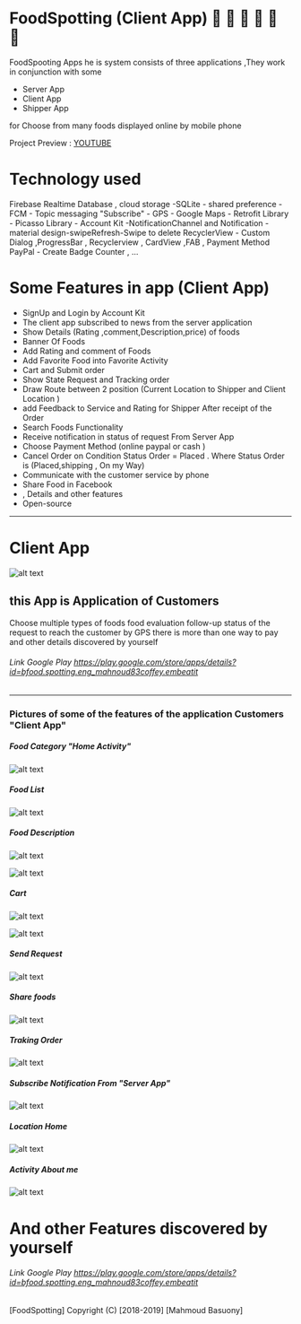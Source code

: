 # FoodSpotting (Client App)  :pizza:  :fries:  :hamburger:  :fried_shrimp:  :doughnut:  :cake: 
 FoodSpooting Apps he is system consists of three applications ,They work in conjunction with some
  * Server  App
  * Client  App
  * Shipper App
  
 for Choose from many foods displayed online by mobile phone
 
 Project Preview : [YOUTUBE](https://youtu.be/8Uiu5HI94X8)  
 
 # Technology used
 Firebase Realtime Database , cloud storage -SQLite - shared preference - FCM - Topic messaging "Subscribe" - GPS - Google Maps - Retrofit Library - 
 Picasso Library - Account Kit -NotificationChannel and  Notification - material design-swipeRefresh-Swipe to delete RecyclerView - Custom Dialog ,ProgressBar , Recyclerview , CardView ,FAB , Payment Method PayPal - Create Badge Counter , ...
 
 # Some Features in app (Client App) 
   *  SignUp and Login by Account Kit
   *  The client app subscribed to news from the server application
   *  Show Details (Rating ,comment,Description,price) of foods 
   *  Banner Of Foods
   *  Add Rating and comment of Foods  
   *  Add Favorite Food into Favorite Activity
   *  Cart and Submit order
   *  Show State Request and Tracking order 
   *  Draw Route between 2 position  (Current Location to Shipper and Client Location )
   *  add Feedback to Service and Rating for Shipper After receipt of the Order
   *  Search Foods Functionality
   *  Receive notification in status of request From Server App 
   *  Choose Payment Method (online paypal or cash )
   *  Cancel Order on Condition Status Order = Placed . Where Status Order is (Placed,shipping , On my Way)
   *  Communicate with the customer service by phone
   *  Share Food in Facebook
   *  , Details and other features
   *  Open-source    
 ---
# Client  App
 
  
![alt text](https://firebasestorage.googleapis.com/v0/b/learn-esaily.appspot.com/o/FoodSpottingClientApp%2F46503335_1101949973306786_6033508617913630720_n.png?alt=media&token=d9c10dc5-fce1-4128-aef7-76bb635b48b3)

## this App is  Application of Customers
 Choose multiple types of foods 
 food evaluation 
 follow-up status of the request to reach the customer by GPS
 there is more than one way to pay  
 and other details discovered by yourself 
 
###### Link Google Play  https://play.google.com/store/apps/details?id=bfood.spotting.eng_mahnoud83coffey.embeatit

--- --- ---

 ### Pictures of some of the features of the application Customers "Client App"
 
 
 ##### Food Category "Home Activity"
![alt text](https://firebasestorage.googleapis.com/v0/b/learn-esaily.appspot.com/o/FoodSpottingClientApp%2F46506239_972328849616946_284977440936165376_n.png?alt=media&token=1a07fec7-9e09-44d6-911a-2c8dc9f54ceb)
 
 
 ##### Food List
![alt text](https://firebasestorage.googleapis.com/v0/b/learn-esaily.appspot.com/o/FoodSpottingClientApp%2F46519184_324798118111560_2379711511787470848_n.png?alt=media&token=19384435-bd96-4ef9-b91d-56b069935529)
 
 ##### Food Description
![alt text](https://firebasestorage.googleapis.com/v0/b/learn-esaily.appspot.com/o/FoodSpottingClientApp%2F46518741_1866954813431598_809249916776873984_n.png?alt=media&token=50feeadd-f3a2-435e-9292-a117f40a3fb5)

![alt text](https://firebasestorage.googleapis.com/v0/b/learn-esaily.appspot.com/o/FoodSpottingClientApp%2F46492835_662824257486897_5327901561978880000_n.png?alt=media&token=ebe10d77-a0b1-4252-9156-88d4470b0cd0)

 ##### Cart
![alt text](https://firebasestorage.googleapis.com/v0/b/learn-esaily.appspot.com/o/FoodSpottingClientApp%2F46489436_214149296144325_351207138015576064_n.png?alt=media&token=e75acb9f-bc9a-4fce-9789-16763b45e180)

![alt text](https://firebasestorage.googleapis.com/v0/b/learn-esaily.appspot.com/o/FoodSpottingClientApp%2F46526111_265534814069097_6634806848262242304_n.png?alt=media&token=0d5800ef-9d04-494a-b6f2-05b2e40a6481)

 ##### Send Request
![alt text](https://firebasestorage.googleapis.com/v0/b/learn-esaily.appspot.com/o/FoodSpottingClientApp%2F46417754_346581592767122_7513622376102232064_n.png?alt=media&token=88bfe530-2d9e-44fb-ba9e-e53d86d1950c)
 
  ##### Share foods
![alt text](https://firebasestorage.googleapis.com/v0/b/learn-esaily.appspot.com/o/FoodSpottingClientApp%2F46495307_1919998678295022_6958204189000335360_n.png?alt=media&token=bec12aa1-9f59-4465-ab7c-6ae41ef35c0b)

  ##### Traking Order
![alt text](https://firebasestorage.googleapis.com/v0/b/learn-esaily.appspot.com/o/FoodSpottingClientApp%2F46512295_357988878308138_1574912263461011456_n.png?alt=media&token=606f5738-6faf-438f-bf89-e66921a18037)

##### Subscribe Notification From "Server App"
![alt text](https://firebasestorage.googleapis.com/v0/b/learn-esaily.appspot.com/o/FoodSpottingClientApp%2F46507182_266908130689891_1980108901323898880_n.png?alt=media&token=c305003e-8095-4eed-bbfa-65a1a595e073)

##### Location Home
![alt text](https://firebasestorage.googleapis.com/v0/b/learn-esaily.appspot.com/o/FoodSpottingClientApp%2F46491691_938351346365872_8441136098570141696_n.png?alt=media&token=0d9d96af-f933-41da-9d74-a4ec298c1a8e)

##### Activity About me
![alt text](https://firebasestorage.googleapis.com/v0/b/learn-esaily.appspot.com/o/FoodSpottingClientApp%2F46516074_324598581466258_4830674301927555072_n.png?alt=media&token=df7a3b85-6c9c-4a8c-90ac-5a5ed71fca19)
 
 
# And other Features discovered by yourself 
 
###### Link Google Play  https://play.google.com/store/apps/details?id=bfood.spotting.eng_mahnoud83coffey.embeatit
 
 
 [FoodSpotting] Copyright (C) [2018-2019] [Mahmoud Basuony]
 
